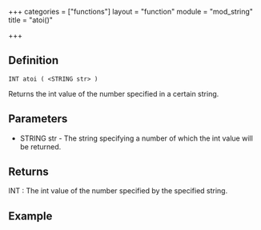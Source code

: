 +++
categories = ["functions"]
layout = "function"
module = "mod_string"
title = "atoi()"

+++

## Definition

    INT atoi ( <STRING str> )

Returns the int value of the number specified in a certain string.

## Parameters

- STRING str - The string specifying a number of which the int value will be returned.

## Returns

INT : The int value of the number specified by the specified string.

## Example
